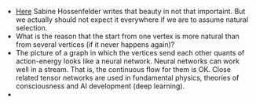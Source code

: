 * [Here](http://www.math.columbia.edu/~woit/wordpress/?p=10314) Sabine Hossenfelder writes that beauty in not that importaint. But we actually should not expect it everywhere if we are to assume natural selection.
* What is the reason that the start from one vertex is more natural than from several vertices (if it never happens again)?
* The picture of a graph in which the vertices send each other quants of action-energy looks like a neural network. Neural networks can work well in a stream. That is, the continuous flow for them is OK. Close related tensor networks are used in fundamental physics, theories of consciousness and AI development (deep learning).
*
